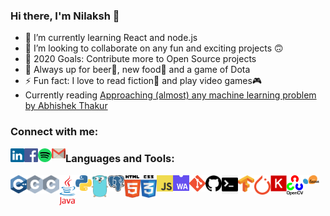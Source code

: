 ### Hi there, I'm Nilaksh 👋

- 🌱 I’m currently learning React and node.js
- 👯 I’m looking to collaborate on any fun and exciting projects 🙃
- 🥅 2020 Goals: Contribute more to Open Source projects
- 💬 Always up for beer🍺, new food🍔 and a game of Dota
- ⚡ Fun fact: I love to read fiction📕 and play video games🎮
- Currently reading [Approaching (almost) any machine learning problem by Abhishek Thakur](https://www.amazon.in/Approaching-Almost-Machine-Learning-Problem-ebook/dp/B089P13QHT)

### Connect with me:

[<img align="left" alt="LinkedIn" width="22px" src="logos/linkedin.svg" />](https://www.linkedin.com/in/nilaksh97/)
[<img align="left" alt="Facebook" width="22px" src="logos/facebook.svg" />](https://www.facebook.com/nilax97/)
[<img align="left" alt="Spotify" width="22px" src="logos/spotify.png" />](https://open.spotify.com/user/12121324612?si=UxWL_2LfTCGbPT4-SAD1OQ)
[<img align="left" alt="Gmail" width="22px" src="logos/gmail.png" />](mailto:agarwal.nilaksh@gmail.com)


### Languages and Tools:

[<img align="left" alt="C++" width="26px" src="logos/c++.png" />](https://github.com/nilax97?tab=repositories&q=&type=&language=c%2B%2B)
[<img align="left" alt="C" width="26px" src="logos/c.svg" />](https://github.com/nilax97?tab=repositories&q=&type=&language=c)
[<img align="left" alt="C#" width="26px" src="logos/c.svg" />](https://github.com/nilax97?tab=repositories&q=&type=&language=c%23)
[<img align="left" alt="Java" width="26px" src="logos/java.png" />](https://github.com/nilax97?tab=repositories&q=&type=&language=java)
[<img align="left" alt="Python" width="26px" src="logos/python.png" />](https://github.com/nilax97?tab=repositories&q=&type=&language=python)
[<img align="left" alt="golang" width="26px" src="logos/golang.png" />](https://github.com/nilax97?tab=repositories&q=&type=&language=go)
[<img align="left" alt="postgresql" width="26px" src="logos/postgresql.png" />](hhttps://github.com/nilax97/DBMS-Assignments)


[<img align="left" alt="HTML" width="26px" src="logos/html.svg" />](https://github.com/nilax97?tab=repositories&q=&type=&language=html)
[<img align="left" alt="CSS" width="26px" src="logos/css.png" />](https://github.com/nilax97?tab=repositories&q=&type=&language=css)
[<img align="left" alt="Javascript" width="26px" src="logos/javascript.svg" />](https://github.com/nilax97?tab=repositories&q=&type=&language=javascript)
[<img align="left" alt="Webassembly" width="26px" src="logos/web-assembly.png" />](https://github.com/nilax97?tab=repositories&q=&type=&language=webassembly)


[<img align="left" alt="git" width="26px" src="logos/git.png" />](https://github.com/nilax97?tab=repositories)
[<img align="left" alt="github" width="26px" src="logos/github.png" />](https://github.com/nilax97?tab=repositories)
[<img align="left" alt="terminal" width="26px" src="logos/terminal.jpg" />](https://github.com/nilax97?tab=repositories)


[<img align="left" alt="tensorflow" width="26px" src="logos/tensorflow.png" />](https://github.com/nilax97?tab=repositories)
[<img align="left" alt="pytorch" width="26px" src="logos/pytorch.png" />](https://github.com/nilax97?tab=repositories)
[<img align="left" alt="keras" width="26px" src="logos/keras.jpg" />](https://github.com/nilax97?tab=repositories)
[<img align="left" alt="opencv" width="26px" src="logos/opencv.png" />](https://github.com/nilax97?tab=repositories)
[<img align="left" alt="sklearn" width="26px" src="logos/sklearn.png" />](https://github.com/nilax97?tab=repositories)

